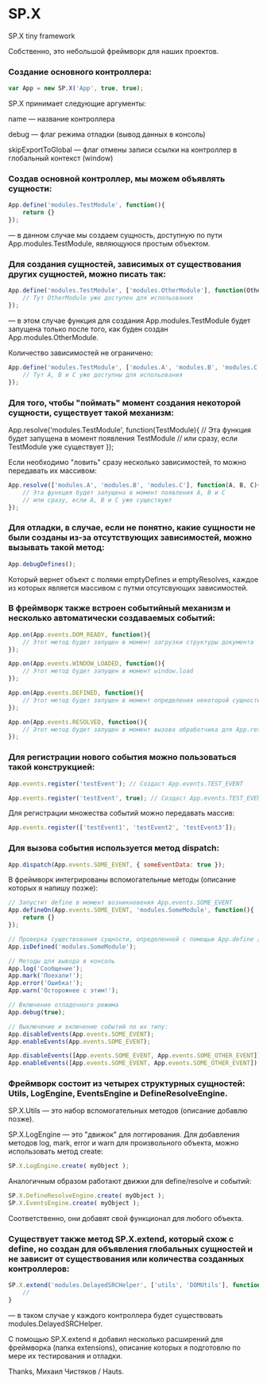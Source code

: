 # SP.X
SP.X tiny framework

Собственно, это небольшой фреймворк для наших проектов.

### Создание основного контроллера:

```javascript
var App = new SP.X('App', true, true);
```

SP.X принимает следующие аргументы:

name — название контроллера

debug — флаг режима отладки (вывод данных в консоль)

skipExportToGlobal — флаг отмены записи ссылки на контроллер в глобальный контекст (window)


### Создав основной контроллер, мы можем объявлять сущности:

```javascript
App.define('modules.TestModule', function(){
	return {}
});
```
 — в данном случае мы создаем сущность, доступную по пути App.modules.TestModule, являющуюся простым объектом.


### Для создания сущностей, зависимых от существования других сущностей, можно писать так:

```javascript
App.define('modules.TestModule', ['modules.OtherModule'], function(OtherModule){
	// Тут OtherModule уже доступен для испольования
});
```
 — в этом случае функция для создания App.modules.TestModule будет запущена только после того, как буден создан App.modules.OtherModule.

Количество зависимостей не ограничено:

```javascript
App.define('modules.TestModule', ['modules.A', 'modules.B', 'modules.C'], function(A, B, C){
	// Тут A, B и C уже доступны для испольования
});
```


### Для того, чтобы "поймать" момент создания некоторой сущности, существует такой механизм:

App.resolve('modules.TestModule', function(TestModule){
	// Эта функция будет запущена в момент появления TestModule
	// или сразу, если TestModule уже существует
});

Если необходимо "ловить" сразу несколько зависимостей, то можно передавать их массивом:

```javascript
App.resolve(['modules.A', 'modules.B', 'modules.C'], function(A, B, C){
	// Эта функция будет запущена в момент появления A, B и C
	// или сразу, если A, B и C уже существуют
});
```


### Для отладки, в случае, если не понятно, какие сущности не были созданы из-за отсутствующих зависимостей, можно вызывать такой метод:

```javascript
App.debugDefines();
```

Который вернет объект с полями emptyDefines и emptyResolves, каждое из которых является массивом с путми отсутсвующих зависимостей.


### В фреймворк также встроен событийный механизм и несколько автоматически создаваемых событий:

```javascript
App.on(App.events.DOM_READY, function(){
	// Этот метод будет запущен в момент загрузки структуры документа
});

App.on(App.events.WINDOW_LOADED, function(){
	// Этот метод будет запущен в момент window.load
});

App.on(App.events.DEFINED, function(){
	// Этот метод будет запущен в момент определения некоторой сущности
});

App.on(App.events.RESOLVED, function(){
	// Этот метод будет запущен в момент вызова обработчика для App.resolve
});
```

### Для регистрации нового события можно пользоваться такой конструкцией:

```javascript
App.events.register('testEvent'); // Создаст App.events.TEST_EVENT

App.events.register('testEvent', true); // Создаст App.events.TEST_EVENT и методы App.events.onTestEvent / App.events.offTestEvent
```

Для регистрации множества событий можно передавать массив:

```javascript
App.events.register(['testEvent1', 'testEvent2', 'testEvent3']);
```


### Для вызова события используется метод dispatch:

```javascript
App.dispatch(App.events.SOME_EVENT, { someEventData: true });
```

В фреймворк интегрированы вспомогательные методы (описание которых я напишу позже):

```javascript
// Запустит define в момент возникновения App.events.SOME_EVENT
App.defineOn(App.events.SOME_EVENT, 'modules.SomeModule', function(){
	return {}
});

// Проверка существования сущности, определенной с помощью App.define / App.defineOn
App.isDefined('modules.SomeModule');

// Методы для вывода в консоль
App.log('Сообщение');
App.mark('Поехали!');
App.error('Ошибка!');
App.warn('Осторожнее с этим!');

// Включение отладочного режима
App.debug(true);

// Выключение и включение событий по их типу:
App.disableEvents(App.events.SOME_EVENT);
App.enableEvents(App.events.SOME_EVENT);

App.disableEvents([App.events.SOME_EVENT, App.events.SOME_OTHER_EVENT]);
App.enableEvents([App.events.SOME_EVENT, App.events.SOME_OTHER_EVENT]);
```

### Фреймворк состоит из четырех структурных сущностей: Utils, LogEngine, EventsEngine и DefineResolveEngine.

SP.X.Utils — это набор вспомогательных методов (описание добавлю позже).

SP.X.LogEngine — это "движок" для логгирования. Для добавления методов log, mark, error и warn для произвольного объекта, можно использовать метод create:

```javascript
SP.X.LogEngine.create( myObject );
```

Аналогичным образом работают движки для define/resolve и событий:

```javascript
SP.X.DefineResolveEngine.create( myObject );
SP.X.EventsEngine.create( myObject );
```

Соответственно, они добавят свой функционал для любого объекта.


### Существует также метод SP.X.extend, который схож с define, но создан для объявления глобальных сущностей и не зависит от существования или количества созданных контроллеров:

```javascript
SP.X.extend('modules.DelayedSRCHelper', ['utils', 'DOMUtils'], function( utils, DOMUtils ){
	//
}
```

 — в таком случае у каждого контроллера будет существовать modules.DelayedSRCHelper.

 С помощью SP.X.extend я добавил несколько расширений для фреймворка (папка extensions), описание которых я подготовлю по мере их тестирования и отладки.

 Thanks, Михаил Чистяков / Hauts.
